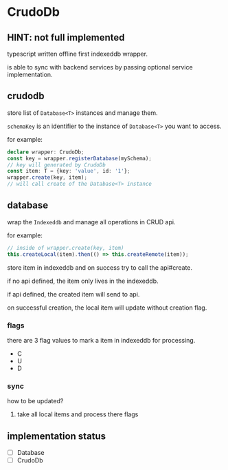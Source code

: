# CrudoDb

## HINT: not full implemented

typescript written offline first indexeddb wrapper.

is able to sync with backend services by passing optional service implementation.

## crudodb

store list of `Database<T>` instances and manage them.

`schemaKey` is an identifier to the instance of `Database<T>` you want to access.

for example:

```typescript
declare wrapper: CrudoDb;
const key = wrapper.registerDatabase(mySchema);
// key will generated by CrudoDb
const item: T = {key: 'value', id: '1'};
wrapper.create(key, item);
// will call create of the Database<T> instance
```

## database

wrap the `Indexeddb` and manage all operations in CRUD api.

for example:

```typescript
// inside of wrapper.create(key, item)
this.createLocal(item).then(() => this.createRemote(item));
```

store item in indexeddb and on success try to call the api#create.

if no api defined, the item only lives in the indexeddb.

if api defined, the created item will send to api.

on successful creation, the local item will update without creation flag.

### flags

there are 3 flag values to mark a item in indexeddb for processing.

+ C
+ U
+ D

### sync

how to be updated?

1. take all local items and process there flags


## implementation status

- [ ] Database
- [ ] CrudoDb
